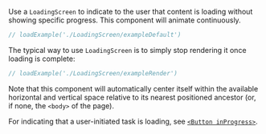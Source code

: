 Use a `LoadingScreen` to indicate to the user that content is loading without showing specific progress.
This component will animate continuously.

```jsx
// loadExample('./LoadingScreen/exampleDefault')
```

The typical way to use `LoadingScreen` is to simply stop rendering it once loading is complete:

```jsx
// loadExample('./LoadingScreen/exampleRender')
```

Note that this component will automatically center itself within the available horizontal and vertical space relative to
its nearest positioned ancestor (or, if none, the `<body>` of the page).

For indicating that a user-initiated task is loading, see [`<Button inProgress>`](#button).
